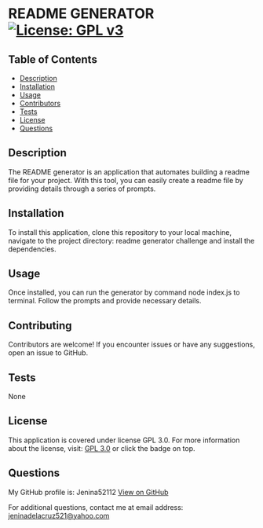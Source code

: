 
# README GENERATOR      [![License: GPL v3](https://img.shields.io/badge/License-GPLv3-blue.svg)](https://www.gnu.org/licenses/gpl-3.0)


## Table of Contents
- [Description](#description)
- [Installation](#installation)
- [Usage](#usage)
- [Contributors](#contributing)
- [Tests](#tests)
- [License](#license)
- [Questions](#questions)


## Description
The README generator is an application that automates building a readme file for your project. With this tool, you can easily create a readme file by providing details through a series of prompts.

## Installation
To install this application, clone this repository to your local machine, navigate to the project directory: readme generator challenge and install the dependencies.

## Usage
Once installed, you can run the generator by command node index.js to terminal. Follow the prompts and provide necessary details. 

## Contributing
Contributors are welcome! If you encounter issues or have any suggestions, open an issue to GitHub.

## Tests
None

## License 
  This application is covered under license GPL 3.0.
  For more information about the license, visit: [GPL 3.0](https://www.gnu.org/licenses/gpl-3.0) or click the badge on top.

## Questions
  My GitHub profile is: Jenina52112 [View on GitHub](https://github.com/Jenina52112)

  For additional questions, contact me at email address: jeninadelacruz521@yahoo.com
